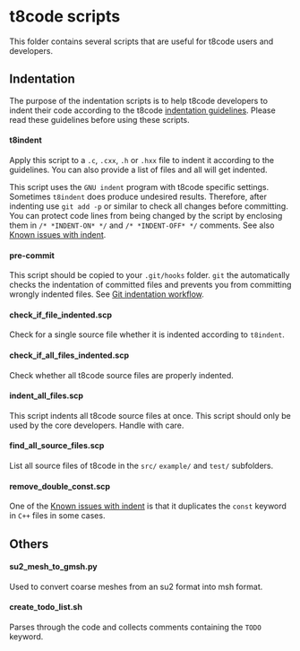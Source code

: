 # t8code scripts

This folder contains several scripts that are useful for t8code users and developers.

## Indentation

The purpose of the indentation scripts is to help t8code developers to indent their code according to the t8code [indentation guidelines](https://github.com/holke/t8code/wiki/Coding-Guideline#indentation). Please read these guidelines before using these scripts.

#### t8indent

Apply this script to a `.c`, `.cxx`, `.h` or `.hxx` file to indent it according to the guidelines.
You can also provide a list of files and all will get indented.

This script uses the `GNU indent` program with t8code specific settings.
Sometimes `t8indent` does produce undesired results. Therefore, after indenting use `git add -p` or similar to check all changes before committing. You can protect code lines from being changed by the script by enclosing them in `/* *INDENT-ON* */` and `/* *INDENT-OFF* */` comments.
See also [Known issues with indent](https://github.com/holke/t8code/wiki/Known-issues-with-the-indent-script).

#### pre-commit

This script should be copied to your `.git/hooks` folder. `git` the automatically checks the indentation of committed files and prevents you from committing wrongly indented files. See [Git indentation workflow](https://github.com/holke/t8code/wiki/Coding-Guideline#git-indentation-workflow).

#### check_if_file_indented.scp

Check for a single source file whether it is indented according to `t8indent`.

#### check_if_all_files_indented.scp

Check whether all t8code source files are properly indented.

#### indent_all_files.scp

This script indents all t8code source files at once. This script should only be used by the core developers. Handle with care.

#### find_all_source_files.scp

List all source files of t8code in the `src/` `example/` and `test/` subfolders.

#### remove_double_const.scp

One of the [Known issues with indent](https://github.com/holke/t8code/wiki/Known-issues-with-the-indent-script) is that it duplicates the `const` keyword in `C++` files in some cases.

## Others

#### su2_mesh_to_gmsh.py

Used to convert coarse meshes from an su2 format into msh format.

#### create_todo_list.sh

Parses through the code and collects comments containing the `TODO` keyword.
